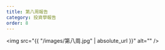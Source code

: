 ```yaml
---
title: 第八周報告
category: 投資學報告
order: 8
---
```


<span class="image fit"><img src="{{ "/images/第八周.jpg" | absolute_url }}" alt="" /></span>
